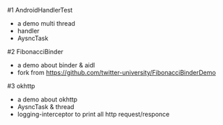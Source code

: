 #1 AndroidHandlerTest
- a demo multi thread
- handler
- AysncTask

#2 FibonacciBinder
- a demo about binder & aidl
- fork from  https://github.com/twitter-university/FibonacciBinderDemo

#3 okhttp
- a demo about okhttp
- AysncTask & thread
- logging-interceptor to print all http request/responce
